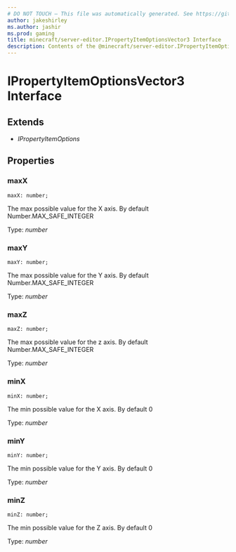 ```yaml
---
# DO NOT TOUCH — This file was automatically generated. See https://github.com/mojang/minecraftapidocsgenerator to modify descriptions, examples, etc.
author: jakeshirley
ms.author: jashir
ms.prod: gaming
title: minecraft/server-editor.IPropertyItemOptionsVector3 Interface
description: Contents of the @minecraft/server-editor.IPropertyItemOptionsVector3 class.
---
```

# IPropertyItemOptionsVector3 Interface

## Extends
- *IPropertyItemOptions*

## Properties

### **maxX**
`maxX: number;`

The max possible value for the X axis. By default Number.MAX_SAFE_INTEGER

Type: *number*

### **maxY**
`maxY: number;`

The max possible value for the Y axis. By default Number.MAX_SAFE_INTEGER

Type: *number*

### **maxZ**
`maxZ: number;`

The max possible value for the z axis. By default Number.MAX_SAFE_INTEGER

Type: *number*

### **minX**
`minX: number;`

The min possible value for the X axis. By default 0

Type: *number*

### **minY**
`minY: number;`

The min possible value for the Y axis. By default 0

Type: *number*

### **minZ**
`minZ: number;`

The min possible value for the Z axis. By default 0

Type: *number*
